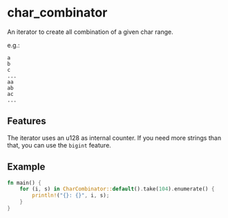 # char_combinator

An iterator to create all combination of a given char range.

e.g.:
```
a
b
c
...
aa
ab
ac
...
```

## Features

The iterator uses an u128 as internal counter. If you need more strings than that, you can use the `bigint` feature.

## Example
```rust
fn main() {
    for (i, s) in CharCombinator::default().take(104).enumerate() {
        println!("{}: {}", i, s);
    }
}
```